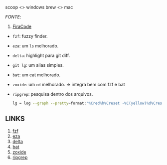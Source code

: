 <!-- Plugin Manager: -->
scoop <> windows
brew  <> mac

*FONTE*:
1. [FiraCode](https://github.com/ryanoasis/nerd-fonts/releases/download/v3.2.1/FiraCode.zip)


<!-- Ferramentas úteis -->

* `fzf`: fuzzy finder.
* `eza`: um `ls` melhorado.
* `delta`: highlight para git diff.
* `git lg`: um alias simples.
* `bat`: um cat melhorado.
* `zoxide`: um `cd` melhorado. => integra bem com fzf e bat 
* `ripgrep`: pesquisa dentro dos arquivos.

    ```bash
    lg = log --graph --pretty=format:'%Cred%h%Creset -%C(yellow)%d%Creset %s %Cgreen(%cr)%Creset' --abbrev-commit --date=relative
    ```

## LINKS
1. [fzf](https://github.com/junegunn/fzf)
2. [eza](https://github.com/eza-community/eza)
3. [delta](https://github.com/dandavison/delta)
4. [bat](https://github.com/sharkdp/bat)
5. [zoxide](https://github.com/ajeetdsouza/zoxide)
6. [ripgrep](https://github.com/BurntSushi/ripgrep)
